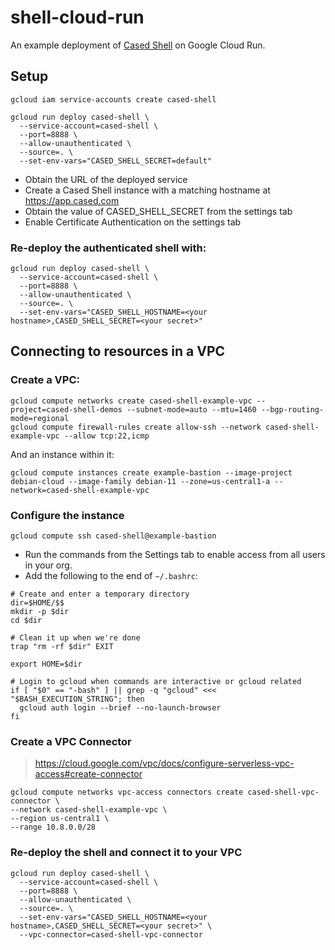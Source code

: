 # shell-cloud-run

An example deployment of [Cased Shell](https://cased.com) on Google Cloud Run.
## Setup

```
gcloud iam service-accounts create cased-shell

gcloud run deploy cased-shell \
  --service-account=cased-shell \
  --port=8888 \
  --allow-unauthenticated \
  --source=. \
  --set-env-vars="CASED_SHELL_SECRET=default"
```

* Obtain the URL of the deployed service
* Create a Cased Shell instance with a matching hostname at https://app.cased.com
* Obtain the value of CASED_SHELL_SECRET from the settings tab
* Enable Certificate Authentication on the settings tab

### Re-deploy the authenticated shell with:

```
gcloud run deploy cased-shell \
  --service-account=cased-shell \
  --port=8888 \
  --allow-unauthenticated \
  --source=. \
  --set-env-vars="CASED_SHELL_HOSTNAME=<your hostname>,CASED_SHELL_SECRET=<your secret>"
```

## Connecting to resources in a VPC

### Create a VPC:

```
gcloud compute networks create cased-shell-example-vpc --project=cased-shell-demos --subnet-mode=auto --mtu=1460 --bgp-routing-mode=regional
gcloud compute firewall-rules create allow-ssh --network cased-shell-example-vpc --allow tcp:22,icmp
```

And an instance within it:

```
gcloud compute instances create example-bastion --image-project debian-cloud --image-family debian-11 --zone=us-central1-a --network=cased-shell-example-vpc
```

### Configure the instance

```
gcloud compute ssh cased-shell@example-bastion
```

* Run the commands from the Settings tab to enable access from all users in your org.
* Add the following to the end of `~/.bashrc`:

```
# Create and enter a temporary directory
dir=$HOME/$$
mkdir -p $dir
cd $dir

# Clean it up when we're done
trap "rm -rf $dir" EXIT

export HOME=$dir

# Login to gcloud when commands are interactive or gcloud related
if [ "$0" == "-bash" ] || grep -q "gcloud" <<< "$BASH_EXECUTION_STRING"; then
  gcloud auth login --brief --no-launch-browser
fi
```

### Create a VPC Connector

> https://cloud.google.com/vpc/docs/configure-serverless-vpc-access#create-connector

```
gcloud compute networks vpc-access connectors create cased-shell-vpc-connector \
--network cased-shell-example-vpc \
--region us-central1 \
--range 10.8.0.0/28
```

### Re-deploy the shell and connect it to your VPC

```
gcloud run deploy cased-shell \
  --service-account=cased-shell \
  --port=8888 \
  --allow-unauthenticated \
  --source=. \
  --set-env-vars="CASED_SHELL_HOSTNAME=<your hostname>,CASED_SHELL_SECRET=<your secret>" \
  --vpc-connector=cased-shell-vpc-connector
```